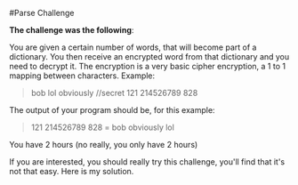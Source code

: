 #Parse Challenge

**The challenge was the following**:

You are given a certain number of words, that will become part of a dictionary. You then receive an encrypted word from that dictionary and you need to decrypt it. The encryption is a very basic cipher encryption, a 1 to 1 mapping between characters.
Example:

>bob
>lol
>obviously
>//secret
>121 214526789 828

The output of your program should be, for this example:
>121 214526789 828 = bob obviously lol

You have 2 hours (no really, you only have 2 hours)

If you are interested, you should really try this challenge, you'll find that it's not that easy.
Here is my solution.
